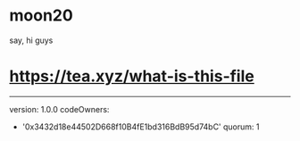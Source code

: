 # moon20
say, hi guys 
# https://tea.xyz/what-is-this-file
---
version: 1.0.0
codeOwners:
  - '0x3432d18e44502D668f10B4fE1bd316BdB95d74bC'
quorum: 1
